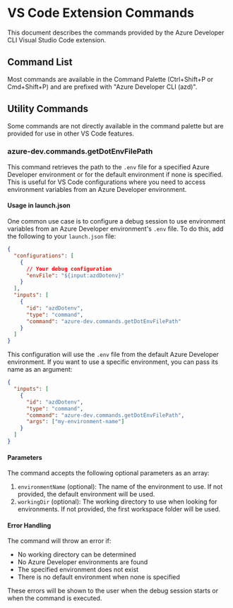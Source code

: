 # VS Code Extension Commands

This document describes the commands provided by the Azure Developer CLI Visual Studio Code extension.

## Command List

Most commands are available in the Command Palette (Ctrl+Shift+P or Cmd+Shift+P) and are prefixed with "Azure Developer CLI (azd)".

## Utility Commands

Some commands are not directly available in the command palette but are provided for use in other VS Code features.

### azure-dev.commands.getDotEnvFilePath

This command retrieves the path to the `.env` file for a specified Azure Developer environment or for the default environment if none is specified. This is useful for VS Code configurations where you need to access environment variables from an Azure Developer environment.

#### Usage in launch.json

One common use case is to configure a debug session to use environment variables from an Azure Developer environment's `.env` file. To do this, add the following to your `launch.json` file:

```json
{
  "configurations": [
    {
      // Your debug configuration
      "envFile": "${input:azdDotenv}"
    }
  ],
  "inputs": [
    {
      "id": "azdDotenv",
      "type": "command",
      "command": "azure-dev.commands.getDotEnvFilePath"
    }
  ]
}
```

This configuration will use the `.env` file from the default Azure Developer environment. If you want to use a specific environment, you can pass its name as an argument:

```json
{
  "inputs": [
    {
      "id": "azdDotenv",
      "type": "command",
      "command": "azure-dev.commands.getDotEnvFilePath",
      "args": ["my-environment-name"]
    }
  ]
}
```

#### Parameters

The command accepts the following optional parameters as an array:

1. `environmentName` (optional): The name of the environment to use. If not provided, the default environment will be used.
2. `workingDir` (optional): The working directory to use when looking for environments. If not provided, the first workspace folder will be used.

#### Error Handling

The command will throw an error if:

- No working directory can be determined
- No Azure Developer environments are found
- The specified environment does not exist
- There is no default environment when none is specified

These errors will be shown to the user when the debug session starts or when the command is executed.